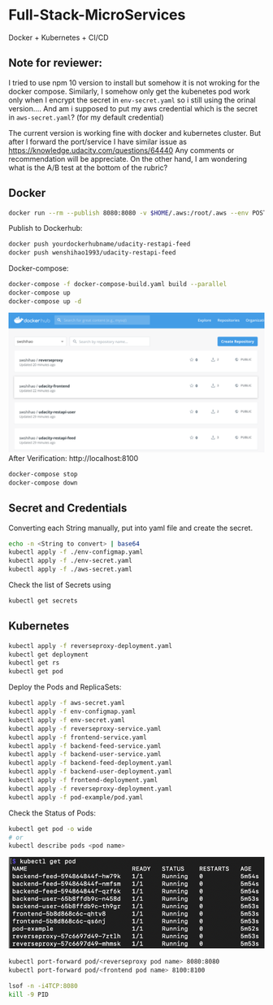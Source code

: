 # Full-Stack-MicroServices
Docker + Kubernetes + CI/CD

## Note for reviewer:
I tried to use npm 10 version to install but somehow it is not wroking for the docker compose.
Similarly, I somehow only get the kubenetes pod work only when I encrypt the secret in `env-secret.yaml` so i still using the orinal version....
And am i supposed to put my aws credential which is the secret in `aws-secret.yaml`? (for my default credential)

The current version is working fine with docker and kubernetes cluster.
But after I forward the port/service I have similar issue as https://knowledge.udacity.com/questions/64440
Any comments or recommendation will be appreciate.
On the other hand, I am wondering what is the A/B test at the bottom of the rubric?

## Docker
```bash
docker run --rm --publish 8080:8080 -v $HOME/.aws:/root/.aws --env POSTGRESS_HOST=$POSTGRESS_HOST --env POSTGRESS_USERNAME=$POSTGRESS_USERNAME --env POSTGRESS_PASSWORD=$POSTGRESS_PASSWORD --env POSTGRESS_DB=$POSTGRESS_DB --env AWS_REGION=$AWS_REGION --env AWS_PROFILE=$AWS_PROFILE --env AWS_BUCKET=$AWS_BUCKET --env JWT_SECRET=$JWT_SECRET --name feed <your_dockerhub_username_lowercase>/udacity-restapi-feed
```
Publish to Dockerhub:
```bash
docker push yourdockerhubname/udacity-restapi-feed
docker push wenshihao1993/udacity-restapi-feed
```
Docker-compose:
```bash
docker-compose -f docker-compose-build.yaml build --parallel
docker-compose up
docker-compose up -d 
```
![DockerHub](/images/DockerHub.png)
After Verification: http://localhost:8100
```bash
docker-compose stop
docker-compose down
```

## Secret and Credentials
Converting each String manually, put into yaml file and create the secret.
```bash
echo -n <String to convert> | base64
kubectl apply -f ./env-configmap.yaml
kubectl apply -f ./env-secret.yaml
kubectl apply -f ./aws-secret.yaml
```
Check the list of Secrets using 
```bash 
kubectl get secrets
```

## Kubernetes
```bash
kubectl apply -f reverseproxy-deployment.yaml
kubectl get deployment
kubectl get rs
kubectl get pod
```
Deploy the Pods and ReplicaSets:
```bash
kubectl apply -f aws-secret.yaml
kubectl apply -f env-configmap.yaml
kubectl apply -f env-secret.yaml
kubectl apply -f reverseproxy-service.yaml
kubectl apply -f frontend-service.yaml
kubectl apply -f backend-feed-service.yaml
kubectl apply -f backend-user-service.yaml
kubectl apply -f backend-feed-deployment.yaml 
kubectl apply -f backend-user-deployment.yaml 
kubectl apply -f frontend-deployment.yaml 
kubectl apply -f reverseproxy-deployment.yaml
kubectl apply -f pod-example/pod.yaml
```
Check the Status of Pods:
```bash
kubectl get pod -o wide
# or
kubectl describe pods <pod name>
```
![pods](/images/Kubernetes_pod.png)
```bash
kubectl port-forward pod/<reverseproxy pod name> 8080:8080
kubectl port-forward pod/<frontend pod name> 8100:8100
```

```bash
lsof -n -i4TCP:8080
kill -9 PID
```